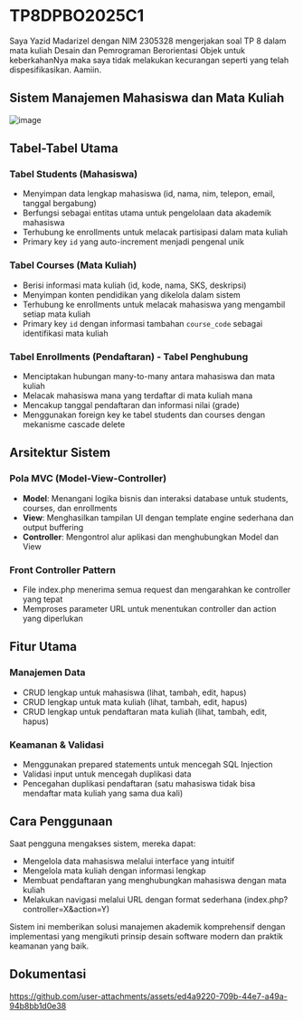 # TP8DPBO2025C1

Saya Yazid Madarizel dengan NIM 2305328 mengerjakan soal TP 8 dalam mata kuliah Desain dan Pemrograman Berorientasi Objek untuk keberkahanNya maka saya tidak melakukan kecurangan seperti yang telah dispesifikasikan. Aamiin.

## Sistem Manajemen Mahasiswa dan Mata Kuliah

![image](https://github.com/user-attachments/assets/88cdd5dd-874d-4797-ab96-61dcc80b6f40)

## Tabel-Tabel Utama

### Tabel Students (Mahasiswa)
- Menyimpan data lengkap mahasiswa (id, nama, nim, telepon, email, tanggal bergabung)
- Berfungsi sebagai entitas utama untuk pengelolaan data akademik mahasiswa
- Terhubung ke enrollments untuk melacak partisipasi dalam mata kuliah
- Primary key `id` yang auto-increment menjadi pengenal unik

### Tabel Courses (Mata Kuliah)
- Berisi informasi mata kuliah (id, kode, nama, SKS, deskripsi)
- Menyimpan konten pendidikan yang dikelola dalam sistem
- Terhubung ke enrollments untuk melacak mahasiswa yang mengambil setiap mata kuliah
- Primary key `id` dengan informasi tambahan `course_code` sebagai identifikasi mata kuliah

### Tabel Enrollments (Pendaftaran) - Tabel Penghubung
- Menciptakan hubungan many-to-many antara mahasiswa dan mata kuliah
- Melacak mahasiswa mana yang terdaftar di mata kuliah mana
- Mencakup tanggal pendaftaran dan informasi nilai (grade)
- Menggunakan foreign key ke tabel students dan courses dengan mekanisme cascade delete

## Arsitektur Sistem

### Pola MVC (Model-View-Controller)
- **Model**: Menangani logika bisnis dan interaksi database untuk students, courses, dan enrollments
- **View**: Menghasilkan tampilan UI dengan template engine sederhana dan output buffering
- **Controller**: Mengontrol alur aplikasi dan menghubungkan Model dan View

### Front Controller Pattern
- File index.php menerima semua request dan mengarahkan ke controller yang tepat
- Memproses parameter URL untuk menentukan controller dan action yang diperlukan

## Fitur Utama

### Manajemen Data
- CRUD lengkap untuk mahasiswa (lihat, tambah, edit, hapus)
- CRUD lengkap untuk mata kuliah (lihat, tambah, edit, hapus)
- CRUD lengkap untuk pendaftaran mata kuliah (lihat, tambah, edit, hapus)

### Keamanan & Validasi
- Menggunakan prepared statements untuk mencegah SQL Injection
- Validasi input untuk mencegah duplikasi data
- Pencegahan duplikasi pendaftaran (satu mahasiswa tidak bisa mendaftar mata kuliah yang sama dua kali)

## Cara Penggunaan

Saat pengguna mengakses sistem, mereka dapat:
- Mengelola data mahasiswa melalui interface yang intuitif
- Mengelola mata kuliah dengan informasi lengkap
- Membuat pendaftaran yang menghubungkan mahasiswa dengan mata kuliah
- Melakukan navigasi melalui URL dengan format sederhana (index.php?controller=X&action=Y)

Sistem ini memberikan solusi manajemen akademik komprehensif dengan implementasi yang mengikuti prinsip desain software modern dan praktik keamanan yang baik.

## Dokumentasi



https://github.com/user-attachments/assets/ed4a9220-709b-44e7-a49a-94b8bb1d0e38




